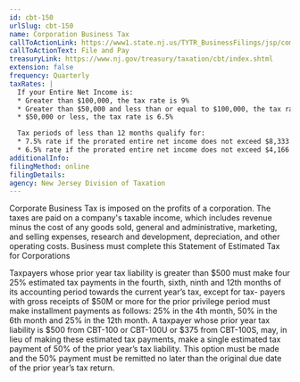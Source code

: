 ```yaml
---
id: cbt-150
urlSlug: cbt-150
name: Corporation Business Tax
callToActionLink: https://www1.state.nj.us/TYTR_BusinessFilings/jsp/common/Login.jsp?taxcode=20
callToActionText: File and Pay
treasuryLink: https://www.nj.gov/treasury/taxation/cbt/index.shtml
extension: false
frequency: Quarterly
taxRates: |
  If your Entire Net Income is:
  * Greater than $100,000, the tax rate is 9%
  * Greater than $50,000 and less than or equal to $100,000, the tax rate is 7.5%
  * $50,000 or less, the tax rate is 6.5%

  Tax periods of less than 12 months qualify for:
  * 7.5% rate if the prorated entire net income does not exceed $8,333 per month
  * 6.5% rate if the prorated entire net income does not exceed $4,166 per month
additionalInfo:
filingMethod: online
filingDetails:
agency: New Jersey Division of Taxation
---
```


Corporate Business Tax is imposed on the profits of a corporation. The taxes are paid on a company's taxable income, which includes revenue minus the cost of any goods sold, general and administrative, marketing, and selling expenses, research and development, depreciation, and other operating costs. Business must complete this Statement of Estimated Tax for Corporations

Taxpayers whose prior year tax liability is greater than
$500 must make four 25% estimated tax payments in
the fourth, sixth, ninth and 12th months of its accounting
period towards the current year’s tax, except for tax-
payers with gross receipts of $50M or more for the
prior privilege period must make installment payments
as follows: 25% in the 4th month, 50% in the 6th month
and 25% in the 12th month. A taxpayer whose prior year
tax liability is $500 from CBT-100 or CBT-100U or $375
from CBT-100S, may, in lieu of making these estimated
tax payments, make a single estimated tax payment of
50% of the prior year’s tax liability. This option must be
made and the 50% payment must be remitted no later
than the original due date of the prior year’s tax return.
